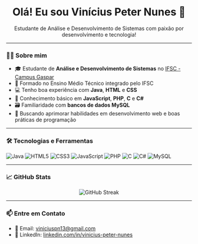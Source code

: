 <h1 align="center">Olá! Eu sou Vinícius Peter Nunes 👋</h1>

<p align="center">
Estudante de Análise e Desenvolvimento de Sistemas com paixão por desenvolvimento e tecnologia!
</p>

---

### 👨‍🎓 Sobre mim

- 🎓 Estudante de **Análise e Desenvolvimento de Sistemas** no [IFSC - Campus Gaspar](https://www.ifsc.edu.br/web/campus-gaspar)
- 🏫 Formado no Ensino Médio Técnico integrado pelo IFSC
- 💻 Tenho boa experiência com **Java**, **HTML** e **CSS**
- 🔧 Conhecimento básico em **JavaScript**, **PHP**, **C** e **C#**
- 🗃️ Familiaridade com **bancos de dados MySQL**
- 🌱 Buscando aprimorar habilidades em desenvolvimento web e boas práticas de programação

---

### 🛠️ Tecnologias e Ferramentas

![Java](https://img.shields.io/badge/-Java-007396?style=flat-square&logo=java&logoColor=white)
![HTML5](https://img.shields.io/badge/-HTML5-E34F26?style=flat-square&logo=html5&logoColor=white)
![CSS3](https://img.shields.io/badge/-CSS3-1572B6?style=flat-square&logo=css3&logoColor=white)
![JavaScript](https://img.shields.io/badge/-JavaScript-F7DF1E?style=flat-square&logo=javascript&logoColor=black)
![PHP](https://img.shields.io/badge/-PHP-777BB4?style=flat-square&logo=php&logoColor=white)
![C](https://img.shields.io/badge/-C-A8B9CC?style=flat-square&logo=c&logoColor=black)
![C#](https://img.shields.io/badge/-C%23-239120?style=flat-square&logo=c-sharp&logoColor=white)
![MySQL](https://img.shields.io/badge/-MySQL-4479A1?style=flat-square&logo=mysql&logoColor=white)

---

### 📈 GitHub Stats

<p align="center">
  <img src="https://github-readme-streak-stats.herokuapp.com?user=ViniciusPN131&theme=tokyonight" alt="GitHub Streak">
</p>

---

### 📫 Entre em Contato

- 📧 Email: [viniciuspn13@gmail.com](mailto:viniciuspn13@gmail.com)  
- 💼 LinkedIn: [linkedin.com/in/vinicius-peter-nunes](https://br.linkedin.com/in/vinicius-peter-nunes)

